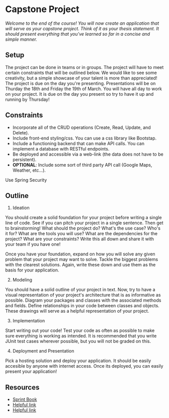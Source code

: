# Capstone Project

_Welcome to the end of the course! You will now create an application that will serve as your capstone project. Think of it as your thesis statement. It should present everything that you've learned so far in a concise and simple manner._ 

## Setup

The project can be done in teams or in groups. The project will have to meet certain constraints that will be outlined below. We would like to see some creativity, but a simple showcase of your talent is more than appreciated! The project is due on the day you're presenting. Presentations will be on Thurday the 18th and Friday the 19th of March. You will have all day to work on your project. It is due on the day you present so try to have it up and running by Thursday! 

## Constraints 

- Incorporate all of the CRUD operations (Create, Read, Update, and Delete). 
- Include front-end styling/css. You can use a css library like Bootstap.
- Include a functioning backend that can make API calls. You can implement a database with RESTful endpoints. 
- Be deployed and accessible via a web-link (the data does not have to be persistent).
- **OPTIONAL**: Include some sort of third party API call (Google Maps, Weather, etc...).

Use Spring Security

## Outline

1. Ideation

  You should create a solid foundation for your project before writing a single line of code. See if you can pitch your project in a single sentence. Then get to brainstorming! What should the project do? What's the use case? Who's it for? What are the tools you will use? What are the dependencies for the project? What are your constraints? Write this all down and share it with your team if you have one! 

  Once you have your foundation, expand on how you will solve any given problem that your project may want to solve. Tackle the biggest problems with the clearest solutions. Again, write these down and use them as the basis for your application. 

2. Modeling

  You should have a solid outline of your project in text. Now, try to have a visual representation of your project's architecture that is as informative as possible. Diagram your packages and classes with the associated methods and fields. Define relationships in your code between classes and objects. These drawings will serve as a helpful representation of your project.

3. Implementation

  Start writing out your code! Test your code as often as possible to make sure everything is working as intended. It is recommended that you write JUnit test cases wherever possible, but you will not be graded on this. 

4. Deployment and Presentation

  Pick a hosting solution and deploy your application. It should be easily accesible by anyone with internet access. Once its deployed, you can easily present your application!

## Resources

- [Sprint Book](https://www.thesprintbook.com/)
- [Helpful link]()
- [Helpful link]()
